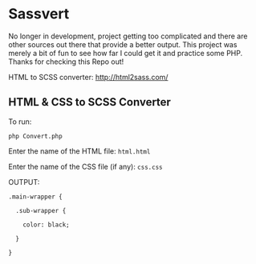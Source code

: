 # Sassvert

No longer in development, project getting too complicated and there are other sources out there that provide a better output. This project was merely a bit of fun to see how far I could get it and practice some PHP. Thanks for checking this Repo out!

HTML to SCSS converter: http://html2sass.com/

## HTML &amp; CSS to SCSS Converter

To run:

`php Convert.php`

Enter the name of the HTML file: `html.html`

Enter the name of the CSS file (if any): `css.css`

OUTPUT:

```
.main-wrapper {

  .sub-wrapper {

    color: black;

  }

}
```
